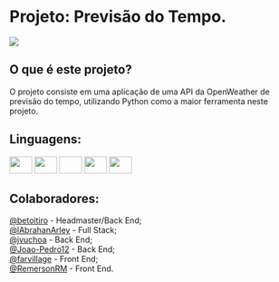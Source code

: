 # Projeto: Previsão do Tempo.
<div>
  <img align="center" src="https://image.winudf.com/v2/image1/Y29tLmNsaW1hdGVtcG9saXRlX2ljb25fMTU1NDk5MDc5Ml8wNjA/icon.png?w=&fakeurl=1">
</div>

## O que é este projeto?
O projeto consiste em uma aplicação de uma API da OpenWeather de previsão do tempo, utilizando Python como a maior ferramenta neste projeto.

## Linguagens:
<div>
  <img width="40" height="30" src="https://cdn.jsdelivr.net/gh/devicons/devicon/icons/html5/html5-original.svg">
  <img width="40" height="30" src="https://cdn.jsdelivr.net/gh/devicons/devicon/icons/css3/css3-original.svg">
  <img width="40" height="30" scr="https://cdn.jsdelivr.net/gh/devicons/devicon/icons/javascript/javascript-original.svg">
  <img width="40" height="30" src="https://cdn.jsdelivr.net/gh/devicons/devicon/icons/python/python-original.svg">
  <img width="40" height="30" src="https://cdn.jsdelivr.net/gh/devicons/devicon/icons/django/django-plain.svg">
</div>

## Colaboradores:
[@betoitiro](https://github.com/Betoitiro) - Headmaster/Back End;<br>
[@lAbrahanArley](https://github.com/IAbrahanArley) - Full Stack;<br>
[@jvuchoa](https://github.com/jvuchoa) - Back End;<br>
[@Joao-Pedro12](https://github.com/Joao-Pedro12) - Back End;<br>
[@farvillage](https://github.com/farvillage) - Front End;<br>
[@RemersonRM](https://github.com/RemersonRM) - Front End.
          
          

           

